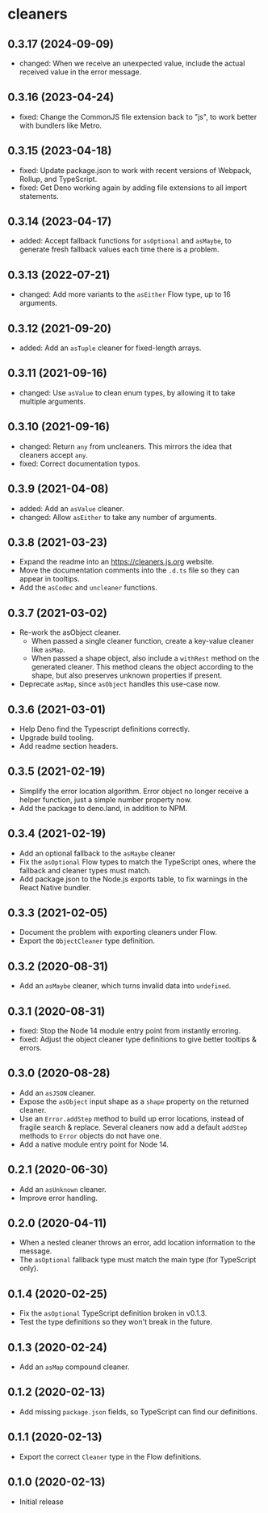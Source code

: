 # cleaners

## 0.3.17 (2024-09-09)

- changed: When we receive an unexpected value, include the actual received value in the error message.

## 0.3.16 (2023-04-24)

- fixed: Change the CommonJS file extension back to "js", to work better with bundlers like Metro.

## 0.3.15 (2023-04-18)

- fixed: Update package.json to work with recent versions of Webpack, Rollup, and TypeScript.
- fixed: Get Deno working again by adding file extensions to all import statements.

## 0.3.14 (2023-04-17)

- added: Accept fallback functions for `asOptional` and `asMaybe`, to generate fresh fallback values each time there is a problem.

## 0.3.13 (2022-07-21)

- changed: Add more variants to the `asEither` Flow type, up to 16 arguments.

## 0.3.12 (2021-09-20)

- added: Add an `asTuple` cleaner for fixed-length arrays.

## 0.3.11 (2021-09-16)

- changed: Use `asValue` to clean enum types, by allowing it to take multiple arguments.

## 0.3.10 (2021-09-16)

- changed: Return `any` from uncleaners. This mirrors the idea that cleaners accept `any`.
- fixed: Correct documentation typos.

## 0.3.9 (2021-04-08)

- added: Add an `asValue` cleaner.
- changed: Allow `asEither` to take any number of arguments.

## 0.3.8 (2021-03-23)

- Expand the readme into an https://cleaners.js.org website.
- Move the documentation comments into the `.d.ts` file so they can appear in tooltips.
- Add the `asCodec` and `uncleaner` functions.

## 0.3.7 (2021-03-02)

- Re-work the asObject cleaner.
  - When passed a single cleaner function, create a key-value cleaner like `asMap`.
  - When passed a shape object, also include a `withRest` method on the generated cleaner. This method cleans the object according to the shape, but also preserves unknown properties if present.
- Deprecate `asMap`, since `asObject` handles this use-case now.

## 0.3.6 (2021-03-01)

- Help Deno find the Typescript definitions correctly.
- Upgrade build tooling.
- Add readme section headers.

## 0.3.5 (2021-02-19)

- Simplify the error location algorithm. Error object no longer receive a helper function, just a simple number property now.
- Add the package to deno.land, in addition to NPM.

## 0.3.4 (2021-02-19)

- Add an optional fallback to the `asMaybe` cleaner
- Fix the `asOptional` Flow types to match the TypeScript ones, where the fallback and cleaner types must match.
- Add package.json to the Node.js exports table, to fix warnings in the React Native bundler.

## 0.3.3 (2021-02-05)

- Document the problem with exporting cleaners under Flow.
- Export the `ObjectCleaner` type definition.

## 0.3.2 (2020-08-31)

- Add an `asMaybe` cleaner, which turns invalid data into `undefined`.

## 0.3.1 (2020-08-31)

- fixed: Stop the Node 14 module entry point from instantly erroring.
- fixed: Adjust the object cleaner type definitions to give better tooltips & errors.

## 0.3.0 (2020-08-28)

- Add an `asJSON` cleaner.
- Expose the `asObject` input shape as a `shape` property on the returned cleaner.
- Use an `Error.addStep` method to build up error locations, instead of fragile search & replace. Several cleaners now add a default `addStep` methods to `Error` objects do not have one.
- Add a native module entry point for Node 14.

## 0.2.1 (2020-06-30)

- Add an `asUnknown` cleaner.
- Improve error handling.

## 0.2.0 (2020-04-11)

- When a nested cleaner throws an error, add location information to the message.
- The `asOptional` fallback type must match the main type (for TypeScript only).

## 0.1.4 (2020-02-25)

- Fix the `asOptional` TypeScript definition broken in v0.1.3.
- Test the type definitions so they won't break in the future.

## 0.1.3 (2020-02-24)

- Add an `asMap` compound cleaner.

## 0.1.2 (2020-02-13)

- Add missing `package.json` fields, so TypeScript can find our definitions.

## 0.1.1 (2020-02-13)

- Export the correct `Cleaner` type in the Flow definitions.

## 0.1.0 (2020-02-13)

- Initial release
